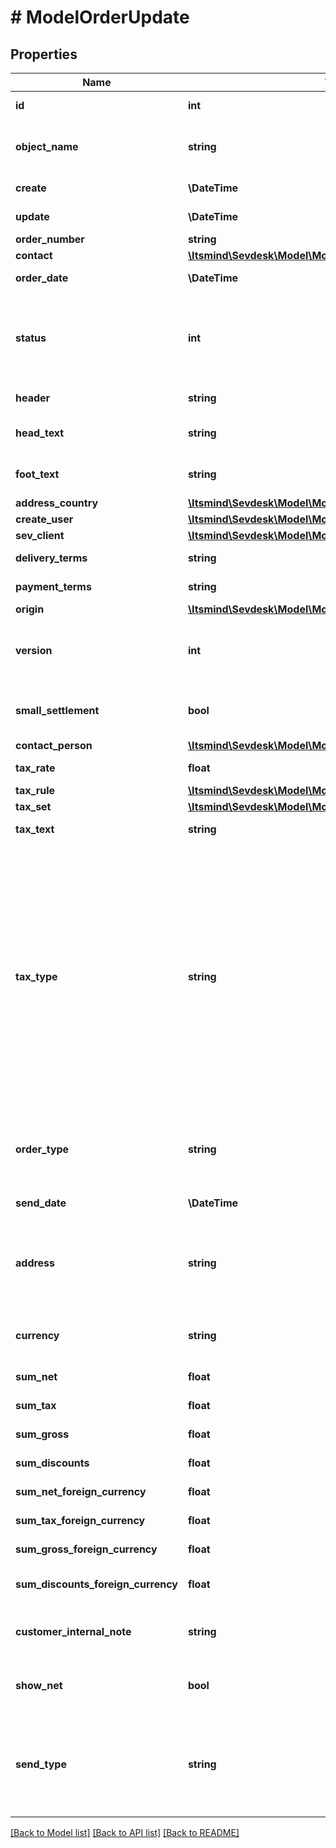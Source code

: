 # # ModelOrderUpdate

## Properties

Name | Type | Description | Notes
------------ | ------------- | ------------- | -------------
**id** | **int** | The order id | [optional] [readonly]
**object_name** | **string** | The order object name | [optional] [readonly] [default to 'Order']
**create** | **\DateTime** | Date of order creation | [optional] [readonly]
**update** | **\DateTime** | Date of last order update | [optional] [readonly]
**order_number** | **string** | The order number | [optional]
**contact** | [**\Itsmind\Sevdesk\Model\ModelOrderUpdateContact**](ModelOrderUpdateContact.md) |  | [optional]
**order_date** | **\DateTime** | Needs to be provided as timestamp or dd.mm.yyyy | [optional]
**status** | **int** | Please have a look in       &lt;a href&#x3D;&#39;#tag/Order/Types-and-status-of-orders&#39;&gt;status of orders&lt;/a&gt;      to see what the different status codes mean | [optional]
**header** | **string** | Normally consist of prefix plus the order number | [optional]
**head_text** | **string** | Certain html tags can be used here to format your text | [optional]
**foot_text** | **string** | Certain html tags can be used here to format your text | [optional]
**address_country** | [**\Itsmind\Sevdesk\Model\ModelOrderUpdateAddressCountry**](ModelOrderUpdateAddressCountry.md) |  | [optional]
**create_user** | [**\Itsmind\Sevdesk\Model\ModelCreditNoteCreateUser**](ModelCreditNoteCreateUser.md) |  | [optional]
**sev_client** | [**\Itsmind\Sevdesk\Model\ModelOrderUpdateSevClient**](ModelOrderUpdateSevClient.md) |  | [optional]
**delivery_terms** | **string** | Delivery terms of the order | [optional]
**payment_terms** | **string** | Payment terms of the order | [optional]
**origin** | [**\Itsmind\Sevdesk\Model\ModelOrderUpdateOrigin**](ModelOrderUpdateOrigin.md) |  | [optional]
**version** | **int** | Version of the order.&lt;br&gt;      Can be used if you have multiple drafts for the same order.&lt;br&gt;      Should start with 0 | [optional]
**small_settlement** | **bool** | Defines if the client uses the small settlement scheme.      If yes, the order must not contain any vat | [optional]
**contact_person** | [**\Itsmind\Sevdesk\Model\ModelOrderUpdateContactPerson**](ModelOrderUpdateContactPerson.md) |  | [optional]
**tax_rate** | **float** | Is overwritten by order position tax rates | [optional]
**tax_rule** | [**\Itsmind\Sevdesk\Model\ModelCreditNoteResponseTaxRule**](ModelCreditNoteResponseTaxRule.md) |  | [optional]
**tax_set** | [**\Itsmind\Sevdesk\Model\ModelOrderTaxSet**](ModelOrderTaxSet.md) |  | [optional]
**tax_text** | **string** | A common tax text would be &#39;Umsatzsteuer 19%&#39; | [optional]
**tax_type** | **string** | **Use this in sevdesk-Update 1.0 (instead of taxRule).**  Tax type of the order. There are four tax types: 1. default - Umsatzsteuer ausweisen 2. eu - Steuerfreie innergemeinschaftliche Lieferung (Europäische Union) 3. noteu - Steuerschuldnerschaft des Leistungsempfängers (außerhalb EU, z. B. Schweiz) 4. custom - Using custom tax set 5. ss - Not subject to VAT according to §19 1 UStG Tax rates are heavily connected to the tax type used. | [optional]
**order_type** | **string** | Type of the order. For more information on the different types, check      &lt;a href&#x3D;&#39;#tag/Order/Types-and-status-of-orders&#39;&gt;this&lt;/a&gt; | [optional]
**send_date** | **\DateTime** | The date the order was sent to the customer | [optional]
**address** | **string** | Complete address of the recipient including name, street, city, zip and country.&lt;br&gt;       Line breaks can be used and will be displayed on the invoice pdf. | [optional]
**currency** | **string** | Currency used in the order. Needs to be currency code according to ISO-4217 | [optional]
**sum_net** | **float** | Net sum of the order | [optional] [readonly]
**sum_tax** | **float** | Tax sum of the order | [optional] [readonly]
**sum_gross** | **float** | Gross sum of the order | [optional] [readonly]
**sum_discounts** | **float** | Sum of all discounts in the order | [optional] [readonly]
**sum_net_foreign_currency** | **float** | Net sum of the order in the foreign currency | [optional] [readonly]
**sum_tax_foreign_currency** | **float** | Tax sum of the order in the foreign currency | [optional] [readonly]
**sum_gross_foreign_currency** | **float** | Gross sum of the order in the foreign currency | [optional] [readonly]
**sum_discounts_foreign_currency** | **float** | Discounts sum of the order in the foreign currency | [optional] [readonly]
**customer_internal_note** | **string** | Internal note of the customer. Contains data entered into field &#39;Referenz/Bestellnummer&#39; | [optional]
**show_net** | **bool** | If true, the net amount of each position will be shown on the order. Otherwise gross amount | [optional]
**send_type** | **string** | Type which was used to send the order. IMPORTANT: Please refer to the order section of the       *     API-Overview to understand how this attribute can be used before using it! | [optional]

[[Back to Model list]](../../README.md#models) [[Back to API list]](../../README.md#endpoints) [[Back to README]](../../README.md)
